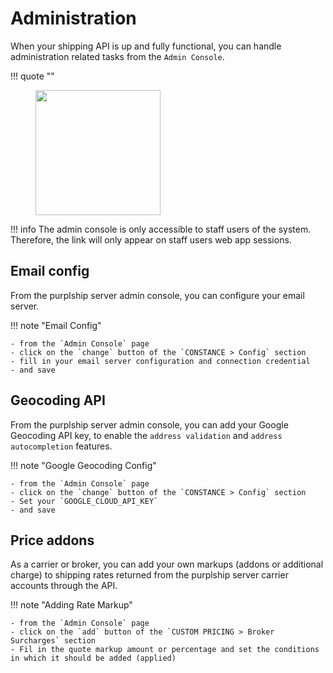 # Administration

When your shipping API is up and fully functional, you can handle administration related tasks
from the `Admin Console`.


!!! quote ""
    <figure>
      <img src="/tutos/admin-console-access.png" height="200" />
    </figure>

!!! info
    The admin console is only accessible to staff users of the system.
    Therefore, the link will only appear on staff users web app sessions.

## Email config

From the purplship server admin console, you can configure your email server.

!!! note "Email Config"

    - from the `Admin Console` page
    - click on the `change` button of the `CONSTANCE > Config` section
    - fill in your email server configuration and connection credential
    - and save


## Geocoding API

From the purplship server admin console, you can add your Google Geocoding API key,
to enable the `address validation` and `address autocompletion` features.

!!! note "Google Geocoding Config"

    - from the `Admin Console` page
    - click on the `change` button of the `CONSTANCE > Config` section
    - Set your `GOOGLE_CLOUD_API_KEY`
    - and save

## Price addons

As a carrier or broker, you can add your own markups (addons or additional charge) to shipping rates returned from
the purplship server carrier accounts through the API.

!!! note "Adding Rate Markup"

    - from the `Admin Console` page
    - click on the `add` button of the `CUSTOM PRICING > Broker Surcharges` section
    - Fil in the quote markup amount or percentage and set the conditions in which it should be added (applied)

